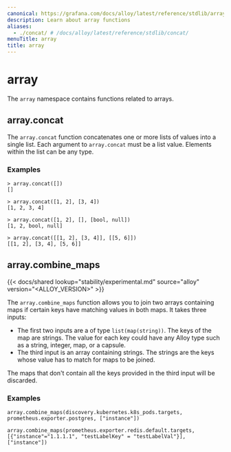 ```yaml
---
canonical: https://grafana.com/docs/alloy/latest/reference/stdlib/array/
description: Learn about array functions
aliases:
  - ./concat/ # /docs/alloy/latest/reference/stdlib/concat/
menuTitle: array
title: array
---
```


# array

The `array` namespace contains functions related to arrays.

## array.concat

The `array.concat` function concatenates one or more lists of values into a single list.
Each argument to `array.concat` must be a list value.
Elements within the list can be any type.

### Examples

```
> array.concat([])
[]

> array.concat([1, 2], [3, 4])
[1, 2, 3, 4]

> array.concat([1, 2], [], [bool, null])
[1, 2, bool, null]

> array.concat([[1, 2], [3, 4]], [[5, 6]])
[[1, 2], [3, 4], [5, 6]]
```

## array.combine_maps

{{< docs/shared lookup="stability/experimental.md" source="alloy" version="<ALLOY_VERSION>" >}}

The `array.combine_maps` function allows you to join two arrays containing maps if certain keys have matching values in both maps.
It takes three inputs:

* The first two inputs are a of type `list(map(string))`. The keys of the map are strings. 
  The value for each key could have any Alloy type such as a string, integer, map, or a capsule.
* The third input is an array containing strings. The strings are the keys whose value has to match for maps to be joined.

The maps that don't contain all the keys provided in the third input will be discarded.

### Examples

```alloy
array.combine_maps(discovery.kubernetes.k8s_pods.targets, prometheus.exporter.postgres, ["instance"])
```

```alloy
array.combine_maps(prometheus.exporter.redis.default.targets, [{"instance"="1.1.1.1", "testLabelKey" = "testLabelVal"}], ["instance"])
```
